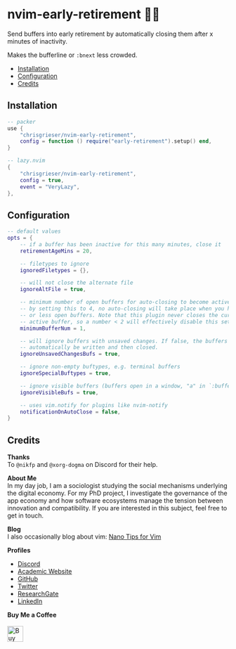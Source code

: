 # nvim-early-retirement 👴👵
Send buffers into early retirement by automatically closing them after x minutes of inactivity.

Makes the bufferline or `:bnext` less crowded.

<!--toc:start-->
- [Installation](#installation)
- [Configuration](#configuration)
- [Credits](#credits)
<!--toc:end-->

## Installation

```lua
-- packer
use {
	"chrisgrieser/nvim-early-retirement",
	config = function () require("early-retirement").setup() end,
}

-- lazy.nvim
{
	"chrisgrieser/nvim-early-retirement",
	config = true,
	event = "VeryLazy",
},
```

## Configuration

```lua
-- default values
opts = {
	-- if a buffer has been inactive for this many minutes, close it
	retirementAgeMins = 20,

	-- filetypes to ignore
	ignoredFiletypes = {},

	-- will not close the alternate file
	ignoreAltFile = true,

	-- minimum number of open buffers for auto-closing to become active, e.g.,
	-- by setting this to 4, no auto-closing will take place when you have 3 
	-- or less open buffers. Note that this plugin never closes the currently 
	-- active buffer, so a number < 2 will effectively disable this setting.
	minimumBufferNum = 1, 

	-- will ignore buffers with unsaved changes. If false, the buffers will
	-- automatically be written and then closed.
	ignoreUnsavedChangesBufs = true,

	-- ignore non-empty buftypes, e.g. terminal buffers
	ignoreSpecialBuftypes = true,

	-- ignore visible buffers (buffers open in a window, "a" in `:buffers`)
	ignoreVisibleBufs = true,

	-- uses vim.notify for plugins like nvim-notify
	notificationOnAutoClose = false,
}
```

## Credits
__Thanks__  
To `@nikfp` and `@xorg-dogma` on Discord for their help.

<!-- vale Google.FirstPerson = NO -->
__About Me__  
In my day job, I am a sociologist studying the social mechanisms underlying the digital economy. For my PhD project, I investigate the governance of the app economy and how software ecosystems manage the tension between innovation and compatibility. If you are interested in this subject, feel free to get in touch.

__Blog__  
I also occasionally blog about vim: [Nano Tips for Vim](https://nanotipsforvim.prose.sh)

__Profiles__  
- [Discord](https://discordapp.com/users/462774483044794368/)
- [Academic Website](https://chris-grieser.de/)
- [GitHub](https://github.com/chrisgrieser/)
- [Twitter](https://twitter.com/pseudo_meta)
- [ResearchGate](https://www.researchgate.net/profile/Christopher-Grieser)
- [LinkedIn](https://www.linkedin.com/in/christopher-grieser-ba693b17a/)

__Buy Me a Coffee__  
<br>
<a href='https://ko-fi.com/Y8Y86SQ91' target='_blank'><img height='36' style='border:0px;height:36px;' src='https://cdn.ko-fi.com/cdn/kofi1.png?v=3' border='0' alt='Buy Me a Coffee at ko-fi.com' /></a>
